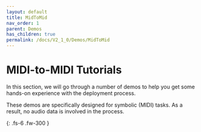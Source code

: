 ```yaml
---
layout: default
title: MidToMid
nav_order: 1
parent: Demos
has_children: true
permalink: /docs/V2_1_0/Demos/MidToMid
---
```


# MIDI-to-MIDI Tutorials 

In this section, we will go through a number of demos to help you get some hands-on experience with the deployment process.

These demos are specifically designed for symbolic (MIDI) tasks. As a result, no audio data is involved in the 
process.

{: .fs-6 .fw-300 }

